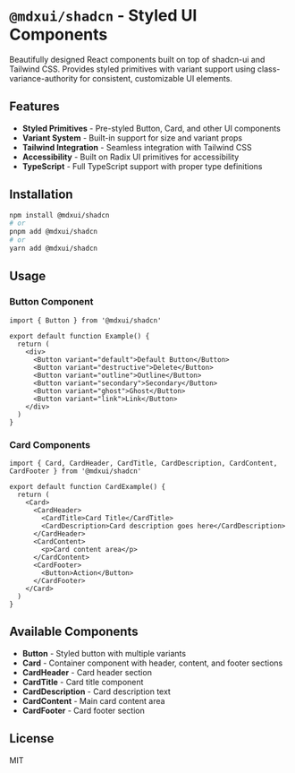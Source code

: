 # `@mdxui/shadcn` - Styled UI Components

Beautifully designed React components built on top of shadcn-ui and Tailwind CSS. Provides styled primitives with variant support using class-variance-authority for consistent, customizable UI elements.

## Features

- **Styled Primitives** - Pre-styled Button, Card, and other UI components
- **Variant System** - Built-in support for size and variant props
- **Tailwind Integration** - Seamless integration with Tailwind CSS
- **Accessibility** - Built on Radix UI primitives for accessibility
- **TypeScript** - Full TypeScript support with proper type definitions

## Installation

```bash
npm install @mdxui/shadcn
# or
pnpm add @mdxui/shadcn
# or
yarn add @mdxui/shadcn
```

## Usage

### Button Component

```tsx
import { Button } from '@mdxui/shadcn'

export default function Example() {
  return (
    <div>
      <Button variant="default">Default Button</Button>
      <Button variant="destructive">Delete</Button>
      <Button variant="outline">Outline</Button>
      <Button variant="secondary">Secondary</Button>
      <Button variant="ghost">Ghost</Button>
      <Button variant="link">Link</Button>
    </div>
  )
}
```

### Card Components

```tsx
import { Card, CardHeader, CardTitle, CardDescription, CardContent, CardFooter } from '@mdxui/shadcn'

export default function CardExample() {
  return (
    <Card>
      <CardHeader>
        <CardTitle>Card Title</CardTitle>
        <CardDescription>Card description goes here</CardDescription>
      </CardHeader>
      <CardContent>
        <p>Card content area</p>
      </CardContent>
      <CardFooter>
        <Button>Action</Button>
      </CardFooter>
    </Card>
  )
}
```

## Available Components

- **Button** - Styled button with multiple variants
- **Card** - Container component with header, content, and footer sections
- **CardHeader** - Card header section
- **CardTitle** - Card title component
- **CardDescription** - Card description text
- **CardContent** - Main card content area
- **CardFooter** - Card footer section

## License

MIT
